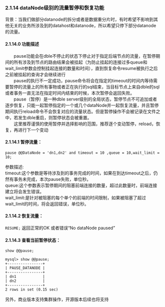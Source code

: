 ### 2.1.14 dataNode级别的流量暂停和恢复功能

背景：当我们做部分datanode的拆分或者是数据重分片时，有时希望不影响到其他无关的业务所涉及到的datahost和datanode，所以希望只停下部分datanode的流量。   
#### 2.1.14.0 功能描述
  pause功能会在dble不停止的状态下停止对于指定后端节点的流量，在暂停期间的所有涉及到节点的路由结果会被挂起（为防止挂起的连接过多queue和wait_limit参数会控制挂起连接的数量和时间），直到恢复命令resume被执行之后之前被挂起的查询才会继续进行  
  pause的执行不一定成功，pause命令将会在指定的timeout的时间内等待需要暂停的流量上的所有事物或者正在执行的sql结束，当目标节点上来自dble的sql或者事务一直无法在指定时间内结束的时候，本次暂停会返回失败。  
  pause（暂停）是一种dble server级别的全局状态，暂停节点不可追加或者逐步恢复，只能一起暂停指定的一个或几个dataNode并一起恢复流量，并且暂停期间执行reload命令不会恢复对应的流量状态。但是暂停操作不会被记录在文件之中，若发生dble重启，则暂停状态会被重置。  
  这里推荐谨慎的使用暂停并选择影响的范围，推荐逐个变动暂停，reload，恢复，再进行下一个变动
#### 2.1.14.1 暂停流量：  
`pause @@DataNode = 'dn1,dn2' and timeout = 10 ,queue = 10,wait_limit = 10;`  

参数描述:  
timeout:这个参数是等待涉及到的事务完成的时间，如果在到达timeout之后，仍然有事务未完成，本次pause失败，单位秒。  
queue:这个参数表示暂停期间的阻塞前端连接的数量，超过此数量时，前端连接建立将会发生错误。  
wait_limit:是针对被阻塞的每个单个的前端的时间限制，如果被阻塞了超过wait_limit的时间，将会返回错误，单位秒。


#### 2.1.14.2 恢复流量：
`RESUME;`
返回正常的OK 或者错误“No dataNode paused”

#### 2.1.14.3 查看当前暂停状态：

`show @@pause;`

```
mysql> show @@pause;
+----------------+
| PAUSE_DATANODE |
+----------------+
| dn1            |
| dn2            |
+----------------+
2 rows in set (0.15 sec)
```

另外，商业版本支持集群操作，开源版本后续也将支持  


